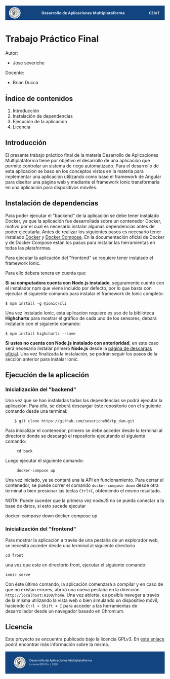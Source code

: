 ![header](doc/header.png)

# Trabajo Práctico Final

Autor:

* Jose severiche

Docente:

* Brian Ducca

## Índice de contenidos

1. Introducción 
2. Instalación de dependencias
3. Ejecución de la aplicacion
4. Licencia

## Introducción 

El presente trabajo práctico final de la materia Desarrollo de Aplicaciones Multiplataforma tiene por objetivo el desarrollo de una aplicación que permite controlar un sistema de riego automatizado. Para el desarrollo de esta aplicacion se baso en los conceptos vistos en la materia para implementar una aplicación utilizando como base el framework de Angular para diseñar una página web y mediante el framework Ionic transformarla en una aplicación para dispositivos móviles.

## Instalación de dependencias

Para poder ejecutar el "backend" de la aplicación se debe tener instalado Docker, ya que la aplicación fue desarrollada sobre un contenedor Docker, motivo por el cual es necesario instalar algunas dependencias antes de poder ejecutarla. Antes de realizar los siguientes pasos es necesario tener instalado [Docker](https://docs.docker.com/engine/install/ubuntu/) y [Docker Compose](https://docs.docker.com/compose/install/). En la documentación oficial de Docker y de Docker Compose están los pasos para instalar las herramientas en todas las plataformas.

Para ejecutar la aplicación del "frontend" se requiere tener instalado el framework Ionic. 

Para ello debera tenera en cuenta que:

**Si su computadora cuenta con Node.js instalado**, seguramente cuente con el instalador npm que viene incluído por defecto, por lo que basta con ejecutar el siguiente comando para instalar el framework de Ionic completo:

    $ npm install -g @ionic/cli

Una vez instalado Ionic, esta aplicacion requiere es uso de la biblioteca **Highcharts** para mostrar el gráfico de cada uno de los sensores, debara instalarlo con el siguiente comando:

    $ npm install highcharts --save


**Si ustes no cuenta con Node.js instalado con anterioridad**, en este caso será necesario instalar primero **Node.js** desde la [página de descargas oficial](https://nodejs.org/en/). Una vez finalizada la instalación, se podrán seguir los pasos de la sección anterior para instalar Ionic.



## Ejecución de la aplicación

### Inicialización del "backend"

Una vez que se han instaladas todas las dependencias se podrá ejecutar la aplicación. Para ello, se deberá descargar éste repositorio con el siguiente comando desde una terminal:

        $ git clone https://github.com/severiche90/tp_dam.git

Para inicializar el contenedor, primero se debe acceder desde la terminal al directorio donde se descargó el repositorio ejecutando el siguiente comando:

         cd back

Luego ejecutar el siguiente comando:

         docker-compose up

Una vez iniciado, ya se contará una la API en funcionamiento. Para cerrar el contenedor, se puede correr el comando ``docker-compose down`` desde otra terminal o bien presionar las teclas ``Ctrl+C``, obteniendo el mismo resultado.

NOTA: Puede suceder que la primera vez nodeJS no se pueda conectar a la base de datos, si esto sucede ejecutar

docker-compose down
docker-compose up

### Inicialización del "frontend"

Para mostrar la aplicación a través de una pestaña de un explorador web, se necesita acceder desde una terminal al siguiente directorio

    cd front

una vez que este en directorio front, ejecutar el siguiente comando:

    ionic serve

Con éste último comando, la aplicación comenzará a compilar y en caso de que no existan errores, abrirá una nueva pestaña en la dirección ``http://localhost:8100/home``. Una vez abierta, es posible navegar a través de la misma utilizando la vista web o bien simulando un dispositivo móvil, haciendo ``Ctrl + Shift + I`` para acceder a las herramientas de desarrollador desde un navegador basado en Chromium.

## Licencia

Este proyecto se encuentra publicado bajo la licencia GPLv3. En [este enlace](https://www.gnu.org/licenses/quick-guide-gplv3.html) podrá encontrar más información sobre la misma.

![footer](doc/footer.png)
